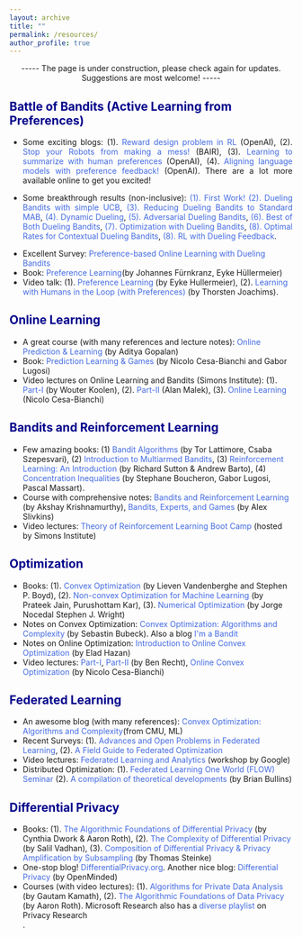 ```yaml
---
layout: archive
title: ""
permalink: /resources/
author_profile: true
---
```


<html>
<head>
<style>
a:link {
  color: RoyalBlue;
  background-color: transparent;
  text-decoration: none;
}

a:visited {
  color: Purple;
  background-color: transparent;
  text-decoration: none;
}

a:hover {
  color: RoyalBlue;
  background-color: transparent;
  text-decoration: underline;
}

a:active {
  color: DarkRed;
  background-color: transparent;
  text-decoration: underline;
}
</style>  
</head>  
 
<body>  

<p style="text-align:center;"> ----- The page is under construction, please check again for updates. Suggestions are most welcome! ----- </p> 

<h2 style="color:DarkBlue;" vspace="-2px;">Battle of Bandits (Active Learning from Preferences)</h2>

<ul type="1">
<li><p align="justify" vspace = "-0px" width="200px">Some exciting blogs: 
  (1). <a href="https://openai.com/research/learning-from-human-preferences" LINK="red">Reward design problem in RL</a> (OpenAI),
  (2). <a href="https://bair.berkeley.edu/blog/2019/02/11/learning_preferences/" LINK="red">Stop your Robots from making a mess!</a> (BAIR),  
  (3). <a href="https://openai.com/research/learning-to-summarize-with-human-feedback" LINK="red">Learning to summarize with human preferences</a> (OpenAI),
  (4). <a href="https://openai.com/research/instruction-following" LINK="red">Aligning language models with preference feedback!</a> (OpenAI). 
  There are a lot more available online to get you excited!
</p></li>  
<li> <p align="justify" vspace = "-0px" width="200px"> Some breakthrough results (non-inclusive):
  <a href="https://www.cs.cornell.edu/people/tj/publications/yue_etal_09a.pdf" LINK="red">(1). First Work!</a>
  <a href="https://proceedings.mlr.press/v32/zoghi14.html" LINK="red">(2). Dueling Bandits with simple UCB</a>,
  <a href="http://proceedings.mlr.press/v32/ailon14.pdf" LINK="red">(3). Reducing Dueling Bandits to Standard MAB</a>,
  <a href="https://arxiv.org/abs/2210.14322" LINK="red">(4). Dynamic Dueling</a>,
  <a href="https://arxiv.org/abs/2010.14563" LINK="red">(5). Adversarial Dueling Bandits</a>,
  <a href="https://proceedings.mlr.press/v162/saha22a.html" LINK="red">(6). Best of Both Dueling Bandits</a>,
  <a href="http://proceedings.mlr.press/v139/saha21b/saha21b.pdf" LINK="red">(7). Optimization with Dueling Bandits</a>,
  <a href="https://proceedings.mlr.press/v167/saha22a/saha22a.pdf" LINK="red">(8). Optimal Rates for Contextual Dueling Bandits</a>,
  <a href="https://proceedings.mlr.press/v206/saha23a/saha23a.pdf" LINK="red">(8). RL with Dueling Feedback</a>.</p>
</li>  
<li> Excellent Survey: <a href="https://arxiv.org/abs/1807.11398" LINK="red">Preference-based Online Learning with Dueling Bandits</a></li>
<li> Book: <a href="https://www.google.com/books/edition/Preference_Learning/nc3XcH9XSgYC?hl=en&gbpv=0" LINK="red">Preference Learning</a>(by Johannes Fürnkranz, Eyke Hüllermeier)</li>
<li> Video talk: (1). <a href="https://www.youtube.com/watch?v=tW9OuZ_-tYs" LINK="red">Preference Learning</a> (by Eyke Hullermeier), 
(2). <a href="Learning with Humans in the Loop" LINK="red">Learning with Humans in the Loop (with Preferences)</a> (by Thorsten Joachims).
</li>
  
</ul> 
  
<h2 style="color:DarkBlue;" vspace="-2px;">Online Learning</h2>

<ul type="1">
<li> A great course (with many references and lecture notes): <a href="https://ece.iisc.ac.in/~aditya/E1245_F15.html" LINK="red">Online Prediction & Learning</a> (by Aditya Gopalan) </li>
<li> Book: <a href="https://ece.iisc.ac.in/~aditya/E1245_F15.html" LINK="red">Prediction Learning & Games</a> (by Nicolo Cesa-Bianchi and Gabor Lugosi)</li>  
<li> Video lectures on Online Learning and Bandits (Simons Institute): 
  (1). <a href="https://www.youtube.com/watch?v=jDCIrDJ4MPQ&list=RDCMUCW1C2xOfXsIzPgjXyuhkw9g&start_radio=1&rv=jDCIrDJ4MPQ&t=32" LINK="red">Part-I</a> (by Wouter Koolen), 
  (2). <a href="https://www.youtube.com/watch?v=_A2XJuRXPHo" LINK="red">Part-II</a> (Alan Malek),
  (3). <a href="https://www.youtube.com/watch?v=C26gciixFHk" LINK="red">Online Learning</a> (Nicolo Cesa-Bianchi)
</li>  
</ul>  

<h2 style="color:DarkBlue;" vspace="-2px;">Bandits and Reinforcement Learning</h2>

<ul type="1">
<li> Few amazing books:  
(1) <a href="https://banditalgs.com/" LINK="red">Bandit Algorithms</a> (by Tor Lattimore, Csaba Szepesvari), 
(2) <a href="https://arxiv.org/abs/1904.07272" LINK="red">Introduction to Multiarmed Bandits</a>,   
(3) <a href="http://incompleteideas.net/book/the-book-2nd.html" LINK="red">Reinforcement Learning: An Introduction</a> (by Richard Sutton & Andrew Barto),
(4) <a href="https://academic.oup.com/book/26549" LINK="red">Concentration Inequalities</a> (by Stephane Boucheron, Gabor Lugosi, Pascal Massart).</li>
<li> Course with comprehensive notes: <a href="https://people.cs.umass.edu/~akshay/courses/coms6998-11/index.html" LINK="red">Bandits and Reinforcement Learning</a> (by Akshay Krishnamurthy), <a href="https://www.cs.umd.edu/~slivkins/CMSC858G-fall16/" LINK="red">Bandits, Experts, and Games</a> (by Alex Slivkins)</li>  
<li>Video lectures: <a href="https://www.youtube.com/playlist?list=PLgKuh-lKre11De4uxkLE8a88n0InyJxa-" LINK="red">Theory of Reinforcement Learning Boot Camp</a> (hosted by Simons Institute)</li>   
</ul>  

<h2 style="color:DarkBlue;" vspace="-2px;">Optimization</h2>

<ul type="1">
<li> Books: 
  (1). <a href="https://web.stanford.edu/~boyd/cvxbook/bv_cvxbook.pdf" LINK="red">Convex Optimization</a> (by Lieven Vandenberghe and Stephen P. Boyd),
  (2). <a href="https://www.nowpublishers.com/article/Details/MAL-058" LINK="red">Non-convex Optimization for Machine Learning </a> (by Prateek Jain, Purushottam Kar),
  (3). <a href="https://www.csie.ntu.edu.tw/~r97002/temp/num_optimization.pdf" LINK="red">Numerical Optimization</a> (by Jorge Nocedal Stephen J. Wright)
</li>  
<li> Notes on Convex Optimization: <a href="http://sbubeck.com/Bubeck15.pdf" LINK="red">Convex Optimization: Algorithms and Complexity</a> (by Sebastin Bubeck). Also a blog <a href="https://web.archive.org/web/20210123234450/https://blogs.princeton.edu/imabandit/" LINK="red">I'm a Bandit</a></li>
<li> Notes on Online Optimization: <a href="https://sites.google.com/view/intro-oco/" LINK="red">Introduction to
Online Convex Optimization</a> (by Elad Hazan)</li>  
<li>Video lectures: <a href="https://www.youtube.com/watch?v=6WeyTUnbwQQ" LINK="red">Part-I</a>, <a href="https://www.youtube.com/watch?v=6ZNLGTfbo7g" LINK="red">Part-II</a> (by Ben Recht), <a href="https://www.youtube.com/watch?v=WvxNGy-RLy4"red">Online Convex Optimization</a> (by Nicolo Cesa-Bianchi)</li>  
</ul>  

<h2 style="color:DarkBlue;" vspace="-2px;">Federated Learning</h2>

<ul type="1"> 
<li> An awesome blog (with many references): <a href="http://sbubeck.com/Bubeck15.pdf" LINK="red">Convex Optimization: Algorithms and Complexity</a>(from CMU, ML)</li>
<li> Recent Surveys: 
  (1). <a href="https://arxiv.org/pdf/1912.04977.pdf" LINK="red">Advances and Open Problems in Federated Learning</a>, 
  (2). <a href="https://arxiv.org/pdf/2107.06917.pdf" LINK="red">A Field Guide to Federated Optimization</a> </li>
<li> Video lectures: <a href="https://www.youtube.com/playlist?list=PLSIUOFhnxEiCJS8q6SYdc0944xlV_6Jbu" LINK="red">Federated Learning and Analytics</a> (workshop by Google)</li>  
<li> Distributed Optimization: (1). <a href="https://www.youtube.com/@federatedlearningoneworlds6443/featured" LINK="red">Federated Learning One World (FLOW) Seminar</a> (2). <a href="https://bbullins.github.io/CS_59200_DOM_syllabus.pdf" LINK="red">A compilation of theoretical developments</a> (by Brian Bullins)</li>  
</ul>

<h2 style="color:DarkBlue;" vspace="-2px;">Differential Privacy</h2>

<ul type="1">
<li> Books: (1). <a href="https://www.cis.upenn.edu/~aaroth/Papers/privacybook.pdf" LINK="red">The Algorithmic Foundations of Differential Privacy</a> (by Cynthia Dwork & Aaron Roth), (2). <a href="https://privacytools.seas.harvard.edu/files/privacytools/files/complexityprivacy_1.pdf" LINK="red">The Complexity of Differential Privacy</a> (by Salil Vadhan), (3). <a href="https://arxiv.org/pdf/2210.00597.pdf" LINK="red">Composition of Differential Privacy & Privacy Amplification by Subsampling</a> (by Thomas Steinke)</li>  
<li> One-stop blog! <a href="https://differentialprivacy.org/resources/" LINK="red">DifferentialPrivacy.org</a>. Another nice blog: <a href="https://blog.openmined.org/tag/differential-privacy/" LINK="red">Differential Privacy</a> (by OpenMinded)</li>  
<li> Courses (with video lectures): (1). <a href="http://www.gautamkamath.com/CS860-fa2020.html" LINK="red">Algorithms for Private Data Analysis</a> (by Gautam Kamath), (2). <a href="https://www.cis.upenn.edu/~aaroth/courses/privacyF11.html" LINK="red">The Algorithmic Foundations of Data Privacy
</a> (by Aaron Roth). Microsoft Research also has a <a href="https://www.youtube.com/playlist?list=PLD7HFcN7LXRd1nbS_AS6gwqWwENW855Wz" LINK="red">diverse playlist</a> on Privacy Research</li>.  
</ul>

</body>
</html>
